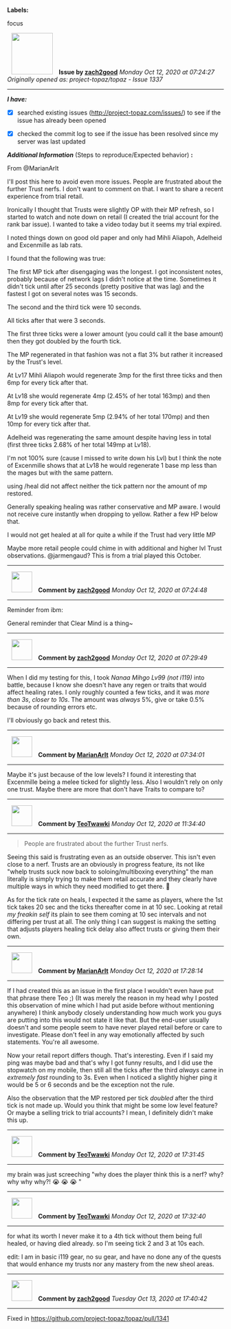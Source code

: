 **Labels:**

focus



<a href="https://github.com/zach2good"><img src="https://avatars3.githubusercontent.com/u/1389729?v=4" width="96" height="96" hspace="10"></img></a> **Issue by [zach2good](https://github.com/zach2good)**
_Monday Oct 12, 2020 at 07:24:27_
_Originally opened as: project-topaz/topaz - Issue 1337_

----

<!-- place 'x' mark between square [] brackets to checkmark box -->
**_I have:_**

- [x] searched existing issues (http://project-topaz.com/issues/) to see if the issue has already been opened
- [x] checked the commit log to see if the issue has been resolved since my server was last updated

**_Additional Information_** (Steps to reproduce/Expected behavior) **:** 

From @MarianArlt 

I'll post this here to avoid even more issues. People are frustrated about the further Trust nerfs. I don't want to comment on that. I want to share a recent experience from trial retail.
Ironically I thought that Trusts were slightly OP with their MP refresh, so I started to watch and note down on retail (I created the trial account for the rank bar issue). I wanted to take a video today but it seems my trial expired.

I noted things down on good old paper and only had Mihli Aliapoh, Adelheid and Excenmille as lab rats.
I found that the following was true:

The first MP tick after disengaging was the longest. I got inconsistent notes, probably because of network lags I didn't notice at the time. Sometimes it didn't tick until after 25 seconds (pretty positive that was lag) and the fastest I got on several notes was 15 seconds.

The second and the third tick were 10 seconds.

All ticks after that were 3 seconds.

The first three ticks were a lower amount (you could call it the base amount) then they got doubled by the fourth tick.

The MP regenerated in that fashion was not a flat 3% but rather it increased by the Trust's level.

At Lv17 Mihli Aliapoh would regenerate 3mp for the first three ticks and then 6mp for every tick after that.
At Lv18 she would regenerate 4mp (2.45% of her total 163mp) and then 8mp for every tick after that.
At Lv19 she would regenerate 5mp (2.94% of her total 170mp) and then 10mp for every tick after that.
Adelheid was regenerating the same amount despite having less in total (first three ticks 2.68% of her total 149mp at Lv18).

I'm not 100% sure (cause I missed to write down his Lvl) but I think the note of Excenmille shows that at Lv18 he would regenerate 1 base mp less than the mages but with the same pattern.

using /heal did not affect neither the tick pattern nor the amount of mp restored.

Generally speaking healing was rather conservative and MP aware. I would not receive cure instantly when dropping to yellow. Rather a few HP below that.

I would not get healed at all for quite a while if the Trust had very little MP

Maybe more retail people could chime in with additional and higher lvl Trust observations. @jarmengaud? This is from a trial played this October.




----
<a href="https://github.com/zach2good"><img src="https://avatars3.githubusercontent.com/u/1389729?v=4" width="48" height="48" hspace="10"></img></a> **Comment by [zach2good](https://github.com/zach2good)**
_Monday Oct 12, 2020 at 07:24:48_

----

Reminder from ibm:
General reminder that Clear Mind is a thing~


----
<a href="https://github.com/zach2good"><img src="https://avatars3.githubusercontent.com/u/1389729?v=4" width="48" height="48" hspace="10"></img></a> **Comment by [zach2good](https://github.com/zach2good)**
_Monday Oct 12, 2020 at 07:29:49_

----

When I did my testing for this, I took _Nanaa Mihgo Lv99 (not i119)_ into battle, because I know she doesn't have any regen or traits that would affect healing rates. I only roughly counted a few ticks, and it was _more than 3s_, _closer to 10s_. The amount was _always_ 5%, give or take 0.5% because of rounding errors etc. 

I'll obviously go back and retest this.


----
<a href="https://github.com/MarianArlt"><img src="https://avatars3.githubusercontent.com/u/1492317?v=4" width="48" height="48" hspace="10"></img></a> **Comment by [MarianArlt](https://github.com/MarianArlt)**
_Monday Oct 12, 2020 at 07:34:01_

----

Maybe it's just because of the low levels? I found it interesting that Excenmille being a melee ticked for slightly less. Also I wouldn't rely on only one trust. Maybe there are more that don't have Traits to compare to?


----
<a href="https://github.com/TeoTwawki"><img src="https://avatars0.githubusercontent.com/u/6871475?v=4" width="48" height="48" hspace="10"></img></a> **Comment by [TeoTwawki](https://github.com/TeoTwawki)**
_Monday Oct 12, 2020 at 11:34:40_

----

> People are frustrated about the further Trust nerfs. 

Seeing this said is frustrating even as an outside observer. This isn't even close to a nerf. Trusts are an obviously in progress feature, its not like "whelp trusts suck now back to soloing/multiboxing everything" the man literally is simply trying to make them retail accurate and they clearly have multiple ways in which they need modified to get there. :facepalm: 

As for the tick rate on heals, I expected it the same as players, where the 1st tick takes 20 sec and the ticks thereafter come in at 10 sec. Looking at retail _my freakin self_ its plain to see them coming at 10 sec intervals and not differing per trust at all. The only thing I can suggest is making the setting that adjusts players healing tick delay also affect trusts or giving them their own.


----
<a href="https://github.com/MarianArlt"><img src="https://avatars3.githubusercontent.com/u/1492317?v=4" width="48" height="48" hspace="10"></img></a> **Comment by [MarianArlt](https://github.com/MarianArlt)**
_Monday Oct 12, 2020 at 17:28:14_

----

If I had created this as an issue in the first place I wouldn't even have put that phrase there Teo ;) (It was merely the reason in my head why I posted this observation of mine which I had put aside before without mentioning anywhere) I think anybody closely understanding how much work you guys are putting into this would not state it like that. But the end-user usually doesn't and some people seem to have never played retail before or care to investigate. Please don't feel in any way emotionally affected by such statements. You're all awesome.

Now your retail report differs though. That's interesting. Even if I said my ping was maybe bad and that's why I got funny results, and I did use the stopwatch on my mobile, then still all the ticks after the third *always* came in *extremely fast* rounding to 3s. Even when I noticed a slightly higher ping it would be 5 or 6 seconds and be the exception not the rule.

Also the observation that the MP restored per tick *doubled* after the third tick is not made up. Would you think that might be some low level feature? Or maybe a selling trick to trial accounts? I mean, I definitely didn't make this up.


----
<a href="https://github.com/TeoTwawki"><img src="https://avatars0.githubusercontent.com/u/6871475?v=4" width="48" height="48" hspace="10"></img></a> **Comment by [TeoTwawki](https://github.com/TeoTwawki)**
_Monday Oct 12, 2020 at 17:31:45_

----

my brain was just screeching "why does the player think this is a nerf? why? why why why?! :sob: :sob: :sob: "


----
<a href="https://github.com/TeoTwawki"><img src="https://avatars0.githubusercontent.com/u/6871475?v=4" width="48" height="48" hspace="10"></img></a> **Comment by [TeoTwawki](https://github.com/TeoTwawki)**
_Monday Oct 12, 2020 at 17:32:40_

----

for what its worth I never make it to a 4th tick without them being full healed, or having died already. so I'm seeing tick 2 and 3 at 10s each.

edit: I am in basic i119 gear, no su gear, and have no done any of the quests that would enhance my trusts nor any mastery from the new sheol areas.


----
<a href="https://github.com/zach2good"><img src="https://avatars3.githubusercontent.com/u/1389729?v=4" width="48" height="48" hspace="10"></img></a> **Comment by [zach2good](https://github.com/zach2good)**
_Tuesday Oct 13, 2020 at 17:40:42_

----

Fixed in https://github.com/project-topaz/topaz/pull/1341
